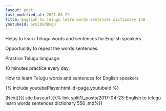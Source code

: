 ```yaml
---
layout: post
last_modified_at: 2021-03-29
title: English to Telugu learn words sentences dictionary 148 
youtubeId: 6cGi08dBsgU
---
```

 
 
Helps to learn Telugu words and sentences for English speakers.

Opportunitiy to repeat the words sentences. 

Practice Telugu language. 
 
10 minutes practice every day. 
 
How to learn Telugu words and sentences for English speakers 
 
{% include youtubePlayer.html id=page.youtubeId %}
 
 
[Next]({{ site.baseurl }}{% link  split1/_posts/2017-04-23-English to telugu learn words sentences dictionary 556 .md%})
 
